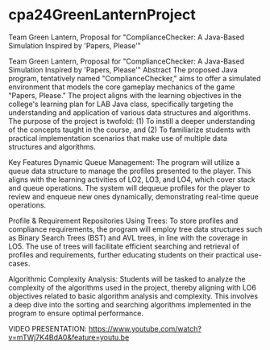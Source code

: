 # cpa24GreenLanternProject
Team Green Lantern,  Proposal for "ComplianceChecker: A Java-Based Simulation Inspired by 'Papers, Please'"



Team Green Lantern,
Proposal for "ComplianceChecker: A Java-Based Simulation Inspired by 'Papers, Please'"
Abstract
The proposed Java program, tentatively named "ComplianceChecker," aims to offer a simulated environment that models the core gameplay mechanics of the game "Papers, Please." The project aligns with the learning objectives in the college's learning plan for LAB Java class, specifically targeting the understanding and application of various data structures and algorithms. The purpose of the project is twofold: (1) To instill a deeper understanding of the concepts taught in the course, and (2) To familiarize students with practical implementation scenarios that make use of multiple data structures and algorithms.

Key Features
Dynamic Queue Management:
The program will utilize a queue data structure to manage the profiles presented to the player. This aligns with the learning activities of LO2, LO3, and LO4, which cover stack and queue operations. The system will dequeue profiles for the player to review and enqueue new ones dynamically, demonstrating real-time queue operations.

Profile & Requirement Repositories Using Trees:
To store profiles and compliance requirements, the program will employ tree data structures such as Binary Search Trees (BST) and AVL trees, in line with the coverage in LO5. The use of trees will facilitate efficient searching and retrieval of profiles and requirements, further educating students on their practical use-cases.

Algorithmic Complexity Analysis:
Students will be tasked to analyze the complexity of the algorithms used in the project, thereby aligning with LO6 objectives related to basic algorithm analysis and complexity. This involves a deep dive into the sorting and searching algorithms implemented in the program to ensure optimal performance.

VIDEO PRESENTATION: https://www.youtube.com/watch?v=mTWj7K4BdA0&feature=youtu.be
